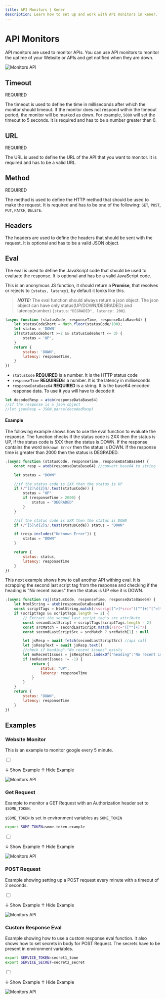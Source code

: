 ```yaml
---
title: API Monitors | Kener
description: Learn how to set up and work with API monitors in kener.
---
```


# API Monitors

API monitors are used to monitor APIs. You can use API monitors to monitor the uptime of your Website or APIs and get notified when they are down.

<div class="border rounded-md">

![Monitors API](/documentation/m_api.png)

</div>

## Timeout

<span class="text-red-500 text-xs font-semibold">
	REQUIRED
</span>

The timeout is used to define the time in milliseconds after which the monitor should timeout. If the monitor does not respond within the timeout period, the monitor will be marked as down. For example, `5000` will set the timeout to 5 seconds. It is required and has to be a number greater than 0.

## URL

<span class="text-red-500 text-xs font-semibold">
	REQUIRED
</span>

The URL is used to define the URL of the API that you want to monitor. It is required and has to be a valid URL.

## Method

<span class="text-red-500 text-xs font-semibold">
	REQUIRED
</span>

The method is used to define the HTTP method that should be used to make the request. It is required and has to be one of the following: `GET`, `POST`, `PUT`, `PATCH`, `DELETE`.

## Headers

The headers are used to define the headers that should be sent with the request. It is optional and has to be a valid JSON object.

## Eval

The eval is used to define the JavaScript code that should be used to evaluate the response. It is optional and has be a valid JavaScript code.

This is an anonymous JS function, it should return a **Promise**, that resolves or rejects to `{status, latency}`, by default it looks like this.

> **_NOTE:_** The eval function should always return a json object. The json object can have only status(UP/DOWN/DEGRADED) and latency(number)
> `{status:"DEGRADED", latency: 200}`.

```javascript
(async function (statusCode, responseTime, responseDataBase64) {
	let statusCodeShort = Math.floor(statusCode/100);
	let status = 'DOWN'
    if(statusCodeShort >=2 && statusCodeShort <= 3) {
        status = 'UP',
    }
	return {
		status: 'DOWN',
		latency: responseTime,
	}
})
```

-   `statusCode` **REQUIRED** is a number. It is the HTTP status code
-   `responseTime` **REQUIRED**is a number. It is the latency in milliseconds
-   `responseDataBase64` **REQUIRED** is a string. It is the base64 encoded response data. To use it you will have to decode it

```js
let decodedResp = atob(responseDataBase64)
//if the response is a json object
//let jsonResp = JSON.parse(decodedResp)
```

#### Example

The following example shows how to use the eval function to evaluate the response. The function checks if the status code is 2XX then the status is UP, if the status code is 5XX then the status is DOWN. If the response contains the word `Unknown Error` then the status is DOWN. If the response time is greater than 2000 then the status is DEGRADED.

```javascript
;(async function (statusCode, responseTime, responseDataBase64) {
    const resp = atob(responseDataBase64) //convert base64 to string

    let status = "DOWN"

    //if the status code is 2XX then the status is UP
    if (/^[2]\d{2}$/.test(statusCode)) {
        status = "UP"
        if (responseTime > 2000) {
            status = "DEGRADED"
        }
    }

    //if the status code is 5XX then the status is DOWN
    if (/^[5]\d{2}$/.test(statusCode)) status = "DOWN"

    if (resp.includes("Unknown Error")) {
        status = "DOWN"
    }

    return {
        status: status,
        latency: responseTime
    }
})
```

This next example shows how to call another API withing eval. It is scrapping the second last script tag from the response and checking if the heading is "No recent issues" then the status is UP else it is DOWN.

```javascript
;(async function raj(statusCode, responseTime, responseDataBase64) {
    let htmlString = atob(responseDataBase64)
    const scriptTags = htmlString.match(/<script[^>]*src="([^"]+)"[^>]*>/g)
    if (scriptTags && scriptTags.length >= 2) {
        // Extract the second last script tag's src attribute
        const secondLastScript = scriptTags[scriptTags.length - 2]
        const srcMatch = secondLastScript.match(/src="([^"]+)"/)
        const secondLastScriptSrc = srcMatch ? srcMatch[1] : null

        let jsResp = await fetch(secondLastScriptSrc) //api call
        let jsRespText = await jsResp.text()
        //check if heading":"No recent issues" exists
        let noRecentIssues = jsRespText.indexOf('heading":"No recent issues"')
        if (noRecentIssues != -1) {
            return {
                status: "UP",
                latency: responseTime
            }
        }
    }
    return {
        status: "DOWN",
        latency: responseTime
    }
})
```

## Examples

### Website Monitor

This is an example to monitor google every 5 minute.

<label for="websiteMonitor" class="accm">

<input type="checkbox" class="absolute opacity-0" id="websiteMonitor" />

<p class="font-medium p-1 accmt rounded-md showaccm">
	<span>↓ Show Example</span>
	<span>↑ Hide Example</span>
</p>

<div class="border rounded-md">

![Monitors API](/documentation/m_ex_website.png)

</div>

</label>

### Get Request

Example to monitor a GET Request with an Authorization header set to `$SOME_TOKEN`.

`$SOME_TOKEN` is set in environment variables as `SOME_TOKEN`

```bash
export SOME_TOKEN=some-token-example
```

<label for="exp2" class="accm">

<input type="checkbox" class="absolute opacity-0" id="exp2" />

<p class=" font-medium p-1 accmt rounded-md showaccm">
	<span>↓ Show Example</span>
	<span>↑ Hide Example</span>
</p>

<div class="border rounded-md p-1">

![Monitors API](/documentation/m_ex_2.png)

</div>

</label>

### POST Request

Example showing setting up a POST request every minute with a timeout of 2 seconds.

<label for="exp3" class="accm">

<input type="checkbox" class="absolute opacity-0" id="exp3" />

<p class=" font-medium p-1 accmt rounded-md showaccm">
	<span>↓ Show Example</span>
	<span>↑ Hide Example</span>
</p>

<div class="border rounded-md p-1">

![Monitors API](/documentation/m_ex_3.png)

</div>

</label>

### Custom Response Eval

Example showing how to use a custom response eval function. It also shows how to set secrets in body for POST Request.
The secrets have to be present in environment variables.

```bash
export SERVICE_TOKEN=secret1_tone
export SERVICE_SECRET=secret2_secret
```

<label for="exp4" class="accm">

<input type="checkbox" class="absolute opacity-0" id="exp4" />

<p class=" font-medium p-1 accmt rounded-md showaccm">
	<span>↓ Show Example</span>
	<span>↑ Hide Example</span>
</p>

<div class="border rounded-md p-1">

![Monitors API](/documentation/m_ex_4.png)

</div>

</label>
